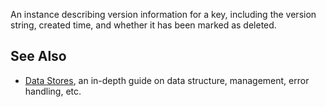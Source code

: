 An instance describing version information for a key, including the version string, created time, and whether it has been marked as deleted.

See Also
--------

*   [Data Stores](https://developer.roblox.com/en-us/articles/data-store), an in-depth guide on data structure, management, error handling, etc.